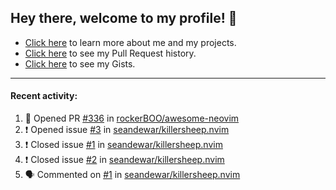 ## Hey there, welcome to my profile! 👋

- [Click here](https://seandewar.github.io/) to learn more about me and my projects.
- [Click here](https://github.com/search?p=1&q=author%3Aseandewar+is%3Apr) to see my Pull Request history.
- [Click here](https://gist.github.com/seandewar) to see my Gists.

---

#### Recent activity:

<!--START_SECTION:activity-->
1. 💪 Opened PR [#336](https://github.com/rockerBOO/awesome-neovim/pull/336) in [rockerBOO/awesome-neovim](https://github.com/rockerBOO/awesome-neovim)
2. ❗️ Opened issue [#3](https://github.com/seandewar/killersheep.nvim/issues/3) in [seandewar/killersheep.nvim](https://github.com/seandewar/killersheep.nvim)
3. ❗️ Closed issue [#1](https://github.com/seandewar/killersheep.nvim/issues/1) in [seandewar/killersheep.nvim](https://github.com/seandewar/killersheep.nvim)
4. ❗️ Closed issue [#2](https://github.com/seandewar/killersheep.nvim/issues/2) in [seandewar/killersheep.nvim](https://github.com/seandewar/killersheep.nvim)
5. 🗣 Commented on [#1](https://github.com/seandewar/killersheep.nvim/issues/1) in [seandewar/killersheep.nvim](https://github.com/seandewar/killersheep.nvim)
<!--END_SECTION:activity-->
